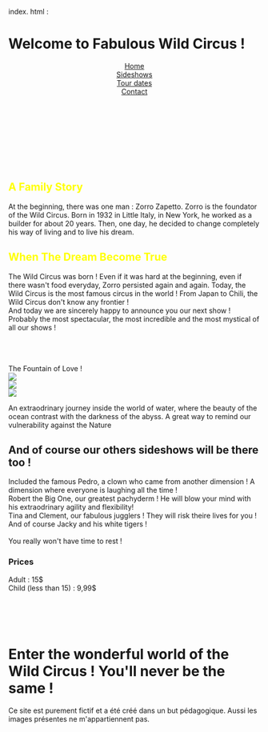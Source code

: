 index. html :
<!DOCTYPE html>
<html>
<head>
<meta charset= "utf-8-"/>
<meta name= "viewport" content="width-device-width"/>
<link rel="stylesheet" href= "style.css"/>
</head>
<body>
<div class="welcome"><h1>Welcome to Fabulous Wild Circus !</h1></div>
<header>
<div id="accueil">
<div class="element"><a href="index.html">Home</a></div>
<div class="element"><a href="2.html">Sideshows</a></div>
<div class="element"><a href="3.html">Tour dates</a></div>
<div class="element"><a href="4.html">Contact</a></div>
</div>
</header>
<br><br><br><br><br>
<h2 style="color: yellow;">A Family Story</h2>
<p>At the beginning, there was one man : Zorro Zapetto. Zorro is the foundator of the Wild Circus. Born in 1932 in Little Italy, in New York, he worked as a builder for about 20 years. Then, one day, he decided to change completely his way of living and to live his dream.<p>
<h2 style="color: yellow">When The Dream Become True</h2>
<p>The Wild Circus was born ! Even if it was hard at the beginning, even if there wasn't food everyday, Zorro persisted again and again. Today, the Wild Circus is the most famous circus in the world ! From Japan to Chili, the Wild Circus don't know any frontier !<br>And today we are sincerely happy to announce you our next show ! Probably the most spectacular, the most incredible and the most mystical of all our shows !</p>
<br>
<br>
<br>

<div id="eau">
<div class="elemenz"><h12>The Fountain of Love !</h2></div>
<div class="elemen"><img src="eau1.png"></div>
<div class="elemen"><img src="eau2.png"></div>
<div class="elemen"><img src="eau3.png"></div>
</div>
<p>An extraodrinary journey inside the world of water, where the beauty of the ocean contrast with the darkness of the abyss. A great way to remind our vulnerability against the Nature</p>
<h2>And of course our others sideshows will be there too !</h2>
<p>Included the famous Pedro, a clown who came from another dimension ! A dimension where everyone is laughing all the time !<br>
 Robert the Big One, our greatest pachyderm ! He will blow your mind with his extraodrinary agility and flexibility!<br>
 Tina and Clement, our fabulous jugglers ! They will risk theire lives for you !<br>
And of course Jacky and his white tigers !<br><br>
You really won't have time to rest !</p>





<h3>Prices</h3>
<p>Adult : 15$<br>
Child (less than 15) : 9,99$</p>

<h1><br><br>Enter the wonderful world of the Wild Circus ! You'll never be the same !</h1>



<footer>Ce site est purement fictif et a été créé dans un but pédagogique. Aussi les images présentes ne m'appartiennent pas.</footer>


</body>
</html>
